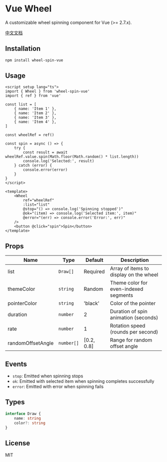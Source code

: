 # Vue Wheel

A customizable wheel spinning component for Vue (>= 2.7.x).

[中文文档](./README-ZH-CN.md)

## Installation

```bash
npm install wheel-spin-vue
```

## Usage

```vue
<script setup lang="ts">
import { Wheel } from 'wheel-spin-vue'
import { ref } from 'vue'

const list = [
    { name: 'Item 1' },
    { name: 'Item 2' },
    { name: 'Item 3' },
    { name: 'Item 4' },
]

const wheelRef = ref()

const spin = async () => {
    try {
        const result = await wheelRef.value.spin(Math.floor(Math.random() * list.length))
        console.log('Selected:', result)
    } catch (error) {
        console.error(error)
    }
}
</script>

<template>
    <Wheel
        ref="wheelRef"
        :list="list"
        @stop="() => console.log('Spinning stopped')"
        @ok="(item) => console.log('Selected item:', item)"
        @error="(err) => console.error('Error:', err)"
    />
    <button @click="spin">Spin</button>
</template>
```

## Props

| Name | Type | Default | Description |
|------|------|---------|-------------|
| list | `Draw[]` | Required | Array of items to display on the wheel |
| themeColor | `string` | Random | Theme color for even-indexed segments |
| pointerColor | `string` | 'black' | Color of the pointer |
| duration | `number` | 2 | Duration of spin animation (seconds) |
| rate | `number` | 1 | Rotation speed (rounds per second) |
| randomOffsetAngle | `number[]` | [0.2, 0.8] | Range for random offset angle |

## Events

- `stop`: Emitted when spinning stops
- `ok`: Emitted with selected item when spinning completes successfully
- `error`: Emitted with error when spinning fails

## Types

```typescript
interface Draw {
    name: string
    color?: string
}
```

## License

MIT